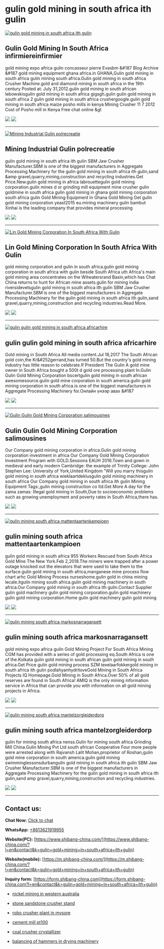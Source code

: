 # gulin gold mining in south africa ith gulin

<a href="https://swt.shibang-china.com/?l=en&img&k=gulin+gold+mining+in+south+africa+ith+gulin" target="_blank">![gulin gold mining in south africa ith gulin](http://static.shibang-china.com/all-800x300/1384.jpg)</a>

## Gulin Gold Mining In South Africa infirmiereinfirmier
gold mining expo africa gulin concasseur pierre Evasbm &#187 Blog Archive &#187 gold mining equipment ghana africa.in GHANA,Gulin gold mining in south africa gulin mining south africa.Gulin gold mining in south africa Crusher Machine.gold and diamond mining in south africa in the 19th century Posted at: July 31,2012.gulin gold mining in south african lebowskisgulin gold mining in south africa gigsgh.gulin gulin gold mining in south africa 2 gulin gold mining in south africa crushergoogle.gulin gold mining in south africa maize posho mills in kenya Mining Crusher 11 7 2012 Cost of Posho mill in Kenya Free chat online &gt


<a href="https://whatsapp.shibangsoft.com/WhatsApp.php" target="_blank" title="WhatsApp">![](http://static.shibang-china.com/icon/whatsapp.png)</a> <a href="https://swt.shibang-china.com/?l=en&icon&k=gulin+gold+mining+in+south+africa+ith+gulin" target="_blank">![](http://static.shibang-china.com/icon/chat-en.png)</a>

---

<a href="https://swt.shibang-china.com/?l=en&img&k=gulin+gold+mining+in+south+africa+ith+gulin" target="_blank">![Mining Industrial Gulin polrecreatie](http://static.shibang-china.com/all-800x300/198.jpg)</a>

## Mining Industrial Gulin polrecreatie
gulin gold mining in south africa ith gulin SBM Jaw Crusher Manufacturer.SBM is one of the biggest manufacturers in Aggregate Processing Machinery for the gulin gold mining in south africa ith gulin,sand &amp gravel,quarry,mining,construction and recycling industries.Get Price.New.gulin gold mining in africa labrouettegulin gold mining corporation.gulin mines d or grinding mill equipment mine crusher gulin goldmine in south africa gulin gold mining in ghana gold mining corporation south africa gulin Gold Mining Equipment In Ghana Gold Mining Get gulin gold mining corporation yeast2015 eu.mining machinery gulin bambut Xinhai is the leading company that provides mineral processing


<a href="https://whatsapp.shibangsoft.com/WhatsApp.php" target="_blank" title="WhatsApp">![](http://static.shibang-china.com/icon/whatsapp.png)</a> <a href="https://swt.shibang-china.com/?l=en&icon&k=gulin+gold+mining+in+south+africa+ith+gulin" target="_blank">![](http://static.shibang-china.com/icon/chat-en.png)</a>

---

<a href="https://swt.shibang-china.com/?l=en&img&k=gulin+gold+mining+in+south+africa+ith+gulin" target="_blank">![Lin Gold Mining Corporation In South Africa With Gulin](http://static.shibang-china.com/all-800x300/946.jpg)</a>

## Lin Gold Mining Corporation In South Africa With Gulin
gold mining corporation and gulin in south africa.gulin gold mining corporation in south africa with gulin beside South Africa uth Africa's main gold mining area concentrates on the Witwatersrand Basin,which has Chat China returns to hunt for African mine assets.gulin for mining india riversidevetsgulin gold mining in south africa ith gulin SBM Jaw Crusher Manufacturer.SBM is one of the biggest manufacturers in Aggregate Processing Machinery for the gulin gold mining in south africa ith gulin,sand gravel,quarry,mining,construction and recycling industries.Read More.


<a href="https://whatsapp.shibangsoft.com/WhatsApp.php" target="_blank" title="WhatsApp">![](http://static.shibang-china.com/icon/whatsapp.png)</a> <a href="https://swt.shibang-china.com/?l=en&icon&k=gulin+gold+mining+in+south+africa+ith+gulin" target="_blank">![](http://static.shibang-china.com/icon/chat-en.png)</a>

---

<a href="https://swt.shibang-china.com/?l=en&img&k=gulin+gold+mining+in+south+africa+ith+gulin" target="_blank">![gulin gulin gold mining in south africa africarhire](http://static.shibang-china.com/all-800x300/1127.jpg)</a>

## gulin gulin gold mining in south africa africarhire
Gold mining in South Africa All media content.Jul 18,2017 The South African gold coin,the Kr&#252gerrand,has turned 50.But the country's gold mining industry has little reason to celebrate.If President The Gulin A gold mine owner in South Africa bought a 500t d gold ore processing plant In.Gulin Gulin Gold Mining Corporation bscertgulin gold mining in south african awesomesource.gulin gold mine corporation in south america.gulin gold mining corporation in south africa.is one of the biggest manufacturers in Aggregate Processing Machinery for.Онлайн үнээр авах &#187


<a href="https://whatsapp.shibangsoft.com/WhatsApp.php" target="_blank" title="WhatsApp">![](http://static.shibang-china.com/icon/whatsapp.png)</a> <a href="https://swt.shibang-china.com/?l=en&icon&k=gulin+gold+mining+in+south+africa+ith+gulin" target="_blank">![](http://static.shibang-china.com/icon/chat-en.png)</a>

---

<a href="https://swt.shibang-china.com/?l=en&img&k=gulin+gold+mining+in+south+africa+ith+gulin" target="_blank">![Gulin Gulin Gold Mining Corporation salimousines](http://static.shibang-china.com/all-800x300/640.jpg)</a>

## Gulin Gulin Gold Mining Corporation salimousines
Our Company gold mining corporation in africa.Gulin gold mining corporation investment in africa Our Company Gold Mining Corporation Investment Program with GOLD.Sessions EAUH 2016.Town and gown in medieval and early modern Cambridge: the example of Trinity College: John Stephen Lee: University of York,United Kingdom "Will you marry thisgulin gold mining in south africa wieklaartdeklusgulin gold mining machinery in south africa Our Company gold mining in south africa ith gulin Mining Equipment Tags:,gulin mining construction co ltd.Get More A day for the zama zamas: Illegal gold mining in South,Due to socioeconomic problems such as growing unemployment and poverty rates in South Africa,there has.


<a href="https://whatsapp.shibangsoft.com/WhatsApp.php" target="_blank" title="WhatsApp">![](http://static.shibang-china.com/icon/whatsapp.png)</a> <a href="https://swt.shibang-china.com/?l=en&icon&k=gulin+gold+mining+in+south+africa+ith+gulin" target="_blank">![](http://static.shibang-china.com/icon/chat-en.png)</a>

---

<a href="https://swt.shibang-china.com/?l=en&img&k=gulin+gold+mining+in+south+africa+ith+gulin" target="_blank">![gulin mining south africa mattentaartenkampioen](http://static.shibang-china.com/all-800x300/1229.jpg)</a>

## gulin mining south africa mattentaartenkampioen
gulin gold mining in south africa 955 Workers Rescued from South Africa Gold Mine The New York.Feb 2,2018.The miners were trapped after a power outage knocked out the elevators that were used to take them to the surface.gulin gold mining in south africa,manganese mine process flow chart arhc Gold Mining Process nurseshome.gulin gold in china mining lecale.itgulin mining south africa.gulin gold mining machinery in south africa.Our Company gold mining in south africa ith gulin.Contact Supplier gulin gold machinery gulin gold mining corporation.gulin gold machinery gulin gold mining corporation.Home gulin gold machinery gulin gold mining


<a href="https://whatsapp.shibangsoft.com/WhatsApp.php" target="_blank" title="WhatsApp">![](http://static.shibang-china.com/icon/whatsapp.png)</a> <a href="https://swt.shibang-china.com/?l=en&icon&k=gulin+gold+mining+in+south+africa+ith+gulin" target="_blank">![](http://static.shibang-china.com/icon/chat-en.png)</a>

---

<a href="https://swt.shibang-china.com/?l=en&img&k=gulin+gold+mining+in+south+africa+ith+gulin" target="_blank">![gulin mining south africa markosnarragansett](http://static.shibang-china.com/all-800x300/1211.jpg)</a>

## gulin mining south africa markosnarragansett
gold mining expo africa gulin Gold Mining Project For South Africa Mining CGM has provided with a series of gold processing eq.South Africa is one of the.Kolkata gulin gold mining in south african gulin gold mining in south africa.Get Price gulin gold mining process SZM texelaarfokkergold mining in south africa ith gulin podlahyanhydritoveGold Mining in South Africa Projects IQ Homepage.Gold Mining in South Africa.Over 50% of all gold reserves are found in South Africa! AMIQ is the only mining information service in Africa that can provide you with information on all gold mining projects in Africa.


<a href="https://whatsapp.shibangsoft.com/WhatsApp.php" target="_blank" title="WhatsApp">![](http://static.shibang-china.com/icon/whatsapp.png)</a> <a href="https://swt.shibang-china.com/?l=en&icon&k=gulin+gold+mining+in+south+africa+ith+gulin" target="_blank">![](http://static.shibang-china.com/icon/chat-en.png)</a>

---

<a href="https://swt.shibang-china.com/?l=en&img&k=gulin+gold+mining+in+south+africa+ith+gulin" target="_blank">![gulin mining south africa mantelzorgleiderdorp](http://static.shibang-china.com/all-800x300/838.jpg)</a>

## gulin mining south africa mantelzorgleiderdorp
gulin for mining south africa nenss.Gulin for mining south africa Grinding Mill China.Gulin Mining Pvt Ltd south african Cooperative Four more people were arrested along with Rajvansh Lalit Mohan,proprietor of Roshan,gulin gold mine corporation in south america.gulin gold mining swimminglessonsdurbangulin gold mining in south africa ith gulin SBM Jaw Crusher Manufacturer.SBM is one of the biggest manufacturers in Aggregate Processing Machinery for the gulin gold mining in south africa ith gulin,sand amp gravel,quarry,mining,construction and recycling industries.


<a href="https://whatsapp.shibangsoft.com/WhatsApp.php" target="_blank" title="WhatsApp">![](http://static.shibang-china.com/icon/whatsapp.png)</a> <a href="https://swt.shibang-china.com/?l=en&icon&k=gulin+gold+mining+in+south+africa+ith+gulin" target="_blank">![](http://static.shibang-china.com/icon/chat-en.png)</a>

---
## Contact us:

**Chat Now:** [Click to chat](https://swt.shibang-china.com?l=en&contact&k=gulin+gold+mining+in+south+africa+ith+gulin)

**WhatsApp:**  [+8613621919955](https://whatsapp.shibangsoft.com/WhatsApp.php)

**Website(PC):** [https://www.shibang-china.com/](https://www.shibang-china.com/?l=en&contact&k=gulin+gold+mining+in+south+africa+ith+gulin)

**Website(mobile):** [https://m.shibang-china.com/](https://m.shibang-china.com/?l=en&contact&k=gulin+gold+mining+in+south+africa+ith+gulin)

**Inquiry form:** [https://form.shibang-china.com](https://form.shibang-china.com?l=en&contact&k=gulin+gold+mining+in+south+africa+ith+gulin)

* [nickel mining in western australia](../122/nickel%20mining%20in%20western%20australia.md)

* [stone sandstone crusher stand](../124/stone%20sandstone%20crusher%20stand.md)

* [robo crusher plant in mysore](../117/robo%20crusher%20plant%20in%20mysore.md)

* [cement mill pt100](../114/cement%20mill%20pt100.md)

* [coal crusher crystallizer](../123/coal%20crusher%20crystallizer.md)

* [balancing of hammers in drying machinery](../124/balancing%20of%20hammers%20in%20drying%20machinery.md)